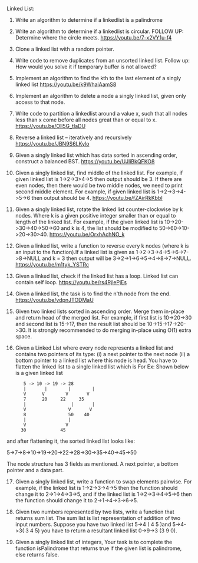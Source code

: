 Linked List:

1. Write an algorithm to determine if a linkedlist is a palindrome 

2. Write an algorithm to determine if a linkedlist is circular. FOLLOW UP: Determine where the circle meets. 
https://youtu.be/7-x2VY1u-f4
3. Clone a linked list with a random pointer. 

4. Write code to remove duplicates from an unsorted linked list. Follow up: How would you solve it if temporary buffer is not allowed? 

5. Implement an algorithm to find the kth to the last element of a singly linked list 
https://youtu.be/k9WhaiAamS8

6. Implement an algorithm to delete a node a singly linked list, given only access to that node. 

7. Write code to partition a linkedlist around a value x, such that all nodes less than x come before all nodes great than or equal to x.   
https://youtu.be/Oll5G_tIaDU

8. Reverse a linked list – iteratively and recursively 
https://youtu.be/JBN9S6LKylo

9. Given a singly linked list which has data sorted in ascending order, construct a balanced BST. https://youtu.be/UJliBkQFKO8

10. Given a singly linked list, find middle of the linked list. For example, if given linked list is 1->2->3>4->5 then output should be 3.  If there are even nodes, then there would be two middle nodes, we need to print second middle element. For example, if given linked list is 1->2->3->4->5->6 then output should be 4. 
 https://youtu.be/fZAirRkKbbI
 
11. Given a singly linked list, rotate the linked list counter-clockwise by k nodes. Where k is a given positive integer smaller than or equal to length of the linked list. For example, if the given linked list is 10->20->30->40->50->60 and k is 4, the list should be modified to 50->60->10->20->30>40. 
https://youtu.be/OrxhAchNO_k
 
12. Given a linked list, write a function to reverse every k nodes (where k is an input to the function).If a linked list is given as 1->2->3->4->5->6->7->8->NULL and k = 3 then output will be 3->2->1->6->5->4->8->7->NULL. 
 https://youtu.be/m1tyk_YSTRc
 
13. Given a linked list, check if the linked list has a loop. Linked list can contain self loop. 
https://youtu.be/rs4RjlePjEs
 
14. Given a linked list, the task is to find the n'th node from the end.  
https://youtu.be/vdpnJTODMaU
 
15. Given two linked lists sorted in ascending order. Merge them in-place and return head of the merged list.   For example, if first list is 10->20->30 and second list is 15->17, then the result list should be 10->15->17->20->30. It is strongly recommended to do merging in-place using O(1) extra space. 

 
16. Given a Linked List where every node represents a linked list and contains two pointers of its type: 
(i) a next pointer to the next node 
(ii) a bottom pointer to a linked list where this node is head. 
You have to flatten the linked list to a single linked list which is 
For Ex: Shown below is a given linked list 
 
           5 -> 10 -> 19 -> 28        
           |       |        |        |        
           V      V        V       V        
           7      20     22     35        
           |                 |       |        
           V                V       V        
           8                50    40        
           |                |        
           V               V        
          30             45 
 
and after flattening it, the sorted linked list looks like: 
 
 5->7->8->10->19->20->22->28->30->35->40->45->50 

 
The  node structure has 3 fields as mentioned. A next pointer, a bottom pointer and a data part. 
 
17. Given a singly linked list, write a function to swap elements pairwise. For example, if the linked list is 1->2->3->4->5 then the function should change it to 2->1->4->3->5, and if the linked list is 1->2->3->4->5->6 then the function should change it to 2->1->4->3->6->5. 

18. Given two numbers represented by two lists, write a function that returns sum list. The sum list is list representation of addition of two input numbers. Suppose you have two linked list 5->4 ( 4 5 )and 5->4->3( 3 4 5) you have to return  a resultant linked list 0->9->3 (3 9 0). 
 
19. Given a singly linked list of integers, Your task is to complete the function isPalindrome that returns true if the given list is palindrome, else returns false. 
